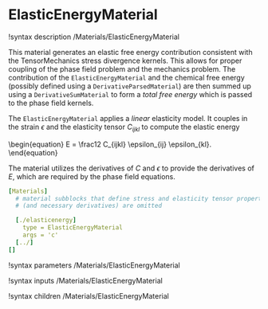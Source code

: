 # ElasticEnergyMaterial

!syntax description /Materials/ElasticEnergyMaterial

This material generates an elastic free energy contribution consistent with the
TensorMechanics stress divergence kernels. This allows for proper coupling of
the phase field problem and the mechanics problem. The contribution of the
`ElasticEnergyMaterial` and the chemical free energy (possibly defined using a
`DerivativeParsedMaterial`) are then summed up using a `DerivativeSumMaterial`
to form a _total free energy_ which is passed to the phase field kernels.

The `ElasticEnergyMaterial` applies a _linear_ elasticity model. It couples in
the strain $\epsilon$ and the elasticity tensor $C_{ijkl}$ to compute the elastic
energy

\begin{equation}
E = \frac12 C_{ijkl} \epsilon_{ij} \epsilon_{kl}.
\end{equation}

The material utilizes the derivatives of $C$ and $\epsilon$ to provide the
derivatives of $E$, which are required by the phase field equations.

```yaml
[Materials]
  # material subblocks that define stress and elasticity tensor properties
  # (and necessary derivatives) are omitted

  [./elasticenergy]
    type = ElasticEnergyMaterial
    args = 'c'
  [../]
[]
```

!syntax parameters /Materials/ElasticEnergyMaterial

!syntax inputs /Materials/ElasticEnergyMaterial

!syntax children /Materials/ElasticEnergyMaterial
